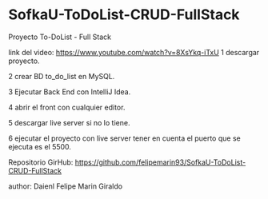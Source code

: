 # SofkaU-ToDoList-CRUD-FullStack

Proyecto To-DoList - Full Stack

link del video: https://www.youtube.com/watch?v=8XsYkq-iTxU
1 descargar proyecto.

2 crear BD to_do_list en MySQL.

3 Ejecutar Back End con IntelliJ Idea.

4 abrir el front con cualquier editor.

5 descargar live server si no lo tiene.

6 ejecutar el proyecto con live server tener en cuenta el puerto que se ejecuta es el 5500.


Repositorio GirHub: https://github.com/felipemarin93/SofkaU-ToDoList-CRUD-FullStack

author: Daienl Felipe Marin Giraldo
